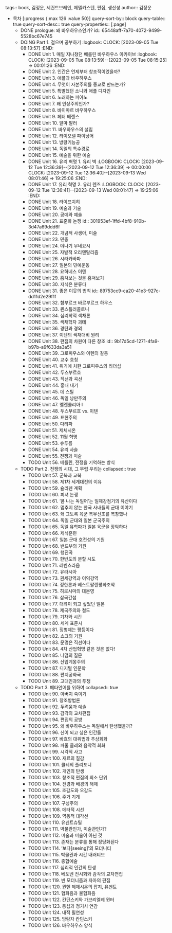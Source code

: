 tags:: book, 김정운, 세컨드브레인, 제텔카스텐, 편집, 생산성
author:: 김정운

- 목차 [:progress {:max 126 :value 50}]
  query-sort-by:: block
  query-table:: true
  query-sort-desc:: true
  query-properties:: [:page]
	- DONE prologue: 왜 바우하우스인가?
	  id:: 65448aff-7a70-4072-9499-5528bc67e745
	- DOING Part 1. 걸으며 공부하기
	  :logbook:
	  CLOCK: [2023-09-05 Tue 08:13:57]
	  :END:
		- DONE Unit 1. 매일 지나쳤던 베를린 바우하우스 아카이브
		  :logbook:
		  	  CLOCK: [2023-09-05 Tue 08:13:59]--[2023-09-05 Tue 08:15:25] =>  00:01:26
		  :END:
		- DONE Unit 2. 인간은 언제부터 창조적이었을까?
		- DONE Unit 3. 애플과 바우하우스
		- DONE Unit 4. 무엇이 자본주의를 종교로 만드는가?
		- DONE Unit 5. 특별했던 소니와 애플 디자인
		- DONE Unit 6. 노래하는 피아노
		- DONE Unit 7. 왜 인상주의인가?
		- DONE Unit 8. 바이마르 바우하우스
		- DONE Unit 9. 페터 베렌스
		- DONE Unit 10. 알마 말러
		- DONE Unit 11. 바우하우스의 설립
		- DONE Unit 12. 라이오넬 파이닝어
		- DONE Unit 13. 방랑기능공
		- DONE Unit 14. 독일의 특수경로
		- DONE Unit 15. 예술을 위한 예술
		- DONE Unit 16. 유리 혁명 1. 유리 벽
		  :LOGBOOK:
		  CLOCK: [2023-09-12 Tue 12:36:39]--[2023-09-12 Tue 12:36:39] =>  00:00:00
		  CLOCK: [2023-09-12 Tue 12:36:40]--[2023-09-13 Wed 08:01:46] =>  19:25:06
		  :END:
		- DONE Unit 17. 유리 혁명 2. 유리 렌즈
		  :LOGBOOK:
		  CLOCK: [2023-09-12 Tue 12:36:41]--[2023-09-13 Wed 08:01:47] =>  19:25:06
		  :END:
		- DONE Unit 18. 라이프치히
		- DONE Unit 19. 예술과 기술
		- DONE Unit 20. 공예와 예술
		- DONE Unit 21. 표준화 논쟁
		  id:: 301953ef-1ffd-4bf8-910b-3d47a69ddd6f
		- DONE Unit 22. 개념적 사생아, 미술
		- DONE Unit 23. 민중
		- DONE Unit 24. 야나기 무네요시
		- DONE Unit 25. 자발적 오리엔탈리즘
		- DONE Unit 26. 시라카바파
		- DONE Unit 27. 일본의 민예운동
		- DONE Unit 28. 요하네스 이텐
		- DONE Unit 29. 훔쳐보는 것을 훔쳐보기
		- DONE Unit 30. 지식은 분류다
		- DONE Unit 31. 좋은 이웃의 법칙
		  id:: 89753cc9-ca20-41e3-927c-dd11d2e29f1f
		- DONE Unit 32. 함부르크 바르부르크 하우스
		- DONE Unit 33. 퀸스틀러콜로니
		- DONE Unit 34. 심리학적 색채론
		- DONE Unit 35. 색채학자 괴테
		- DONE Unit 36. 경탄과 경외
		- DONE Unit 37. 이텐의 색채대비 원리
		- DONE Unit 38. 편집의 차원이 다른 창조
		  id:: 9b17d5cd-1271-4fa9-b97b-a9f633da3a51
		- DONE Unit 39. 그로피우스와 이텐의 갈등
		- DONE Unit 40. 교수 호칭
		- DONE Unit 41. 위기에 처한 그로피우스의 리더십
		- DONE Unit 42. 두스부르흐
		- DONE Unit 43. 직선과 곡선
		- DONE Unit 44. 흉내 내기
		- DONE Unit 45. 데 스틸
		- DONE Unit 46. 독일 낭만주의
		- DONE Unit 47. 멜렌콜리아 Ⅰ
		- DONE Unit 48. 두스부르흐 vs. 이텐
		- DONE Unit 49. 표현주의
		- DONE Unit 50. 다리파
		- DONE Unit 51. 제체시온
		- DONE Unit 52. 11월 혁명
		- DONE Unit 53. 슈투름
		- DONE Unit 54. 유리 사슬
		- DONE Unit 55. 전쟁과 미술
		- TODO Unit 56. 베를린, 전쟁을 기억하는 방식
	- TODO Part 2. 전쟁의 시대, 그 무렵 우리는
	  collapsed:: true
		- TODO Unit 57. 군복과 교복
		- TODO Unit 58. 제1차 세계대전의 이유
		- TODO Unit 59. 슐리펜 계획
		- TODO Unit 60. 피셔 논쟁
		- TODO Unit 61. ‘폼 나는 독일어’는 일제강점기의 유산이다
		- TODO Unit 62. 멈추지 않는 한국 사내들의 군대 이야기
		- TODO Unit 63. 왜 그토록 육군 복무신조를 복창했나
		- TODO Unit 64. 독일 군대와 일본 군국주의
		- TODO Unit 65. 독일 유학파가 일본 육군을 장악하다
		- TODO Unit 66. 제식훈련
		- TODO Unit 67. 일본 군대 호전성의 기원
		- TODO Unit 68. 밴드부의 기원
		- TODO Unit 69. 행진곡
		- TODO Unit 70. 한반도의 분할 시도
		- TODO Unit 71. 레벤스라움
		- TODO Unit 72. 유라시아
		- TODO Unit 73. 권세강역과 이익강역
		- TODO Unit 74. 정한론과 베스트팔렌평화조약
		- TODO Unit 75. 히로시마의 대본영
		- TODO Unit 76. 삼국간섭
		- TODO Unit 77. 대륙이 되고 싶었던 일본
		- TODO Unit 78. 제국주의와 철도
		- TODO Unit 79. 기차와 시간
		- TODO Unit 80. 세계 표준시
		- TODO Unit 81. 징병제는 평등이다
		- TODO Unit 82. 쇼크의 기원
		- TODO Unit 83. 문명은 직선이다
		- TODO Unit 84. 4차 산업혁명 같은 것은 없다!
		- TODO Unit 85. 니덤의 질문
		- TODO Unit 86. 산업계몽주의
		- TODO Unit 87. 디지털 인문학
		- TODO Unit 88. 편지공화국
		- TODO Unit 89. 고대인과의 투쟁
	- TODO Part 3. 메타언어를 위하여
	  collapsed:: true
		- TODO Unit 90. 아버지 죽이기
		- TODO Unit 91. 창조방법론
		- TODO Unit 92. 두려움과 예술
		- TODO Unit 93. 감각의 교차편집
		- TODO Unit 94. 편집의 공방
		- TODO Unit 95. 왜 바우하우스는 독일에서 탄생했을까?
		- TODO Unit 96. 신이 되고 싶은 인간들
		- TODO Unit 97. 바흐의 대위법과 추상회화
		- TODO Unit 98. 파울 클레와 음악적 회화
		- TODO Unit 99. 시각적 사고
		- TODO Unit 100. 재료의 질감
		- TODO Unit 101. 클레의 폴리포니
		- TODO Unit 102. 개인의 탄생
		- TODO Unit 103. 창조적 편집의 최소 단위
		- TODO Unit 104. 전경과 배경의 해체
		- TODO Unit 105. 조감도와 오감도
		- TODO Unit 106. 주거 기계
		- TODO Unit 107. 구성주의
		- TODO Unit 108. 메타적 시선
		- TODO Unit 109. 역동적 대각선
		- TODO Unit 110. 유겐트슈틸
		- TODO Unit 111. 박물관인가, 미술관인가?
		- TODO Unit 112. 미술과 미술이 아닌 것
		- TODO Unit 113. 존재는 분류를 통해 정당화된다
		- TODO Unit 114. ‘보다[seeing]’의 모더니티
		- TODO Unit 115. 박물관과 시간 내러티브
		- TODO Unit 116. 종합예술
		- TODO Unit 117. 심리적 인간의 탄생
		- TODO Unit 118. 베토벤 전시회와 감각의 교차편집
		- TODO Unit 119. 빈 모더니즘과 자아의 편집
		- TODO Unit 120. 뮌헨 제체시온의 잡지, 유겐트
		- TODO Unit 121. 협화음과 불협화음
		- TODO Unit 122. 칸딘스키와 가브리엘레 뮌터
		- TODO Unit 123. 통섭과 청기사 연감
		- TODO Unit 124. 내적 필연성
		- TODO Unit 125. 방랑자 칸딘스키
		- TODO Unit 126. 바우하우스 양식